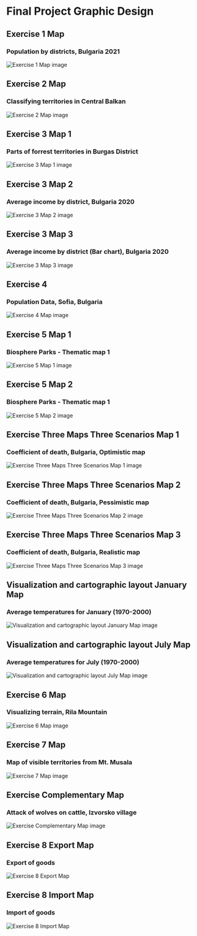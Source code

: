 # Final Project Graphic Design

## Exercise 1 Map
### Population by districts, Bulgaria 2021
![Exercise 1 Map image](./images/Exercise1MapPeterGerdzhikov.jpg)

## Exercise 2 Map
### Classifying territories in Central Balkan
![Exercise 2 Map image](./images/Exercise2MapPeterGerdzhikov.jpg)

<!-- Снимки - композиция -->

## Exercise 3 Map 1
### Parts of forrest territories in Burgas District
![Exercise 3 Map 1 image](./images/Exercise3Map1PeterGerdzhikov.jpg)

## Exercise 3 Map 2
### Average income by district, Bulgaria 2020
![Exercise 3 Map 2 image](./images/Exercise3Map2PeterGerdzhikov.jpg)

## Exercise 3 Map 3
### Average income by district (Bar chart), Bulgaria 2020
![Exercise 3 Map 3 image](./images/Exercise3Map3PeterGerdzhikov.jpg)

<!-- Задание - композиция с данни от OSM -->

## Exercise 4
### Population Data, Sofia, Bulgaria
![Exercise 4 Map image](./images/Exercise4MapPeterGerdzhikov.jpg)

<!-- Карти - Етна -->

## Exercise 5 Map 1
### Biosphere Parks - Thematic map 1
![Exercise 5 Map 1 image](./images/Exercise5Map1PeterGerdzhikov.jpg)

## Exercise 5 Map 2
### Biosphere Parks - Thematic map 1
![Exercise 5 Map 2 image](./images/Exercise5Map2PeterGerdzhikov.jpg)

## Exercise Three Maps Three Scenarios Map 1
### Coefficient of death, Bulgaria, Optimistic map
![Exercise Three Maps Three Scenarios Map 1 image](./images/ExerciseThreeMapsThreeScenariosOptimisticPeterGerdzhikov.png)

## Exercise Three Maps Three Scenarios Map 2
### Coefficient of death, Bulgaria, Pessimistic map
![Exercise Three Maps Three Scenarios Map 2 image](./images/ExerciseThreeMapsThreeScenariosPessimisticPeterGerdzhikov.png)

## Exercise Three Maps Three Scenarios Map 3
### Coefficient of death, Bulgaria, Realistic map
![Exercise Three Maps Three Scenarios Map 3 image](./images/ExerciseThreeMapsThreeScenariosRealisticPeterGerdzhikov.png)

## Visualization and cartographic layout January Map
### Average temperatures for January (1970-2000)
![Visualization and cartographic layout January Map image](./images/ExerciseVisualizationAndCatropgraphicLayoutJanPeterGerdzhikov.jpg)

## Visualization and cartographic layout July Map
### Average temperatures for July (1970-2000)
![Visualization and cartographic layout July Map image](./images/ExerciseVisualizationAndCatropgraphicLayoutJulPeterGerdzhikov.jpg)

## Exercise 6 Map
### Visualizing terrain, Rila Mountain
![Exercise 6 Map image](./images/Exercise6MapPeterGerdzhikov.jpg)

## Exercise 7 Map
### Map of visible territories from Mt. Musala
![Exercise 7 Map image](./images/Exercise7MapPeterGerdzhikov.jpg)

## Exercise Complementary Map
### Attack of wolves on cattle, Izvorsko village
![Exercise Complementary Map image](./images/ExerciseComplementaryMapPeterGerdzhikov.jpg)

## Exercise 8 Export Map
### Export of goods
![Exercise 8 Export Map](./images/Exercise8Map1PeterGerdzhikov.jpg)

## Exercise 8 Import Map
### Import of goods
![Exercise 8 Import Map](./images/Exercise8Map2PeterGerdzhikov.jpg)

<!-- Viewpoints project -->